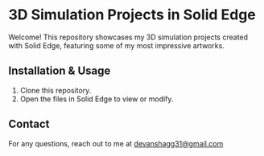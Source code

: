 # 3D Simulation Projects in Solid Edge

Welcome! This repository showcases my 3D simulation projects created with Solid Edge, featuring some of my most impressive artworks.

## Installation & Usage

1. Clone this repository.
2. Open the files in Solid Edge to view or modify.

## Contact

For any questions, reach out to me at devanshagg31@gmail.com
